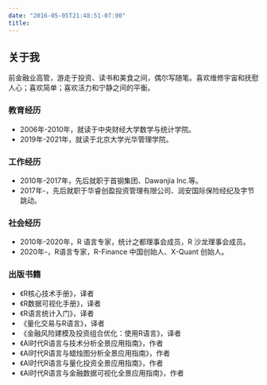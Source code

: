 ```yaml
---
date: "2016-05-05T21:48:51-07:00"
title: 
---
```


## 关于我

前金融业高管，游走于投资、读书和美食之间，偶尔写随笔。喜欢维修宇宙和抚慰人心；喜欢简单；喜欢活力和宁静之间的平衡。

### 教育经历

- 2006年-2010年，就读于中央财经大学数学与统计学院。
- 2019年-2021年，就读于北京大学光华管理学院。

### 工作经历

- 2010年-2017年，先后就职于首钢集团、Dawanjia Inc.等。
- 2017年-，先后就职于华睿创盈投资管理有限公司、润安国际保险经纪及字节跳动。

### 社会经历

- 2010年-2020年，R 语言专家，统计之都理事会成员，R 沙龙理事会成员。
- 2020年-，R语言专家，R-Finance 中国创始人、X-Quant 创始人。

### 出版书籍

- 《R核心技术手册》，译者
- 《R数据可视化手册》，译者
- 《R语言统计入门》，译者
- 《量化交易与R语言》，译者
- 《金融风险建模及投资组合优化：使用R语言》，译者
- 《AI时代R语言与技术分析全景应用指南》，作者
- 《AI时代R语言与蜡烛图分析全景应用指南》，作者
- 《AI时代R语言与量化投资全景应用指南》，作者
- 《AI时代R语言与金融数据可视化全景应用指南》，作者